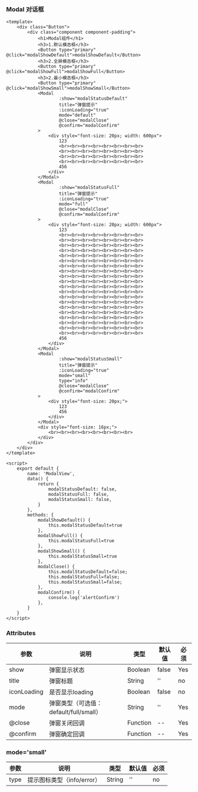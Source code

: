 ### Modal 对话框

<template>
    <div class="Button">
        <div class="component component-padding">
            <h1>Modal组件</h1>
            <h3>1.默认模态框</h3>
            <Button type="primary" @click="modalShowDefault">modalShowDefault</Button>
            <h3>2.全屏模态框</h3>
            <Button type="primary" @click="modalShowFull">modalShowFull</Button>
            <h3>2.最小模态框</h3>
            <Button type="primary" @click="modalShowSmall">modalShowSmall</Button>
            <Modal
                    :show="modalStatusDefault"
                    title="弹窗提示"
                    :iconLoading="true"
                    mode="default"
                    @close="modalClose"
                    @confirm="modalConfirm"
            >
                <div style="font-size: 20px; width: 600px">
                    123
                    <br><br><br><br><br><br><br><br>
                    <br><br><br><br><br><br><br><br>
                    <br><br><br><br><br><br><br><br>
                    <br><br><br><br><br><br><br><br>
                    456
                </div>
            </Modal>            
            <Modal
                    :show="modalStatusFull"
                    title="弹窗提示"
                    :iconLoading="true"
                    mode="full"
                    @close="modalClose"
                    @confirm="modalConfirm"
            >
                <div style="font-size: 20px; width: 600px">
                    123
                    <br><br><br><br><br><br><br><br>
                    <br><br><br><br><br><br><br><br>
                    <br><br><br><br><br><br><br><br>
                    <br><br><br><br><br><br><br><br>
                    <br><br><br><br><br><br><br><br>
                    <br><br><br><br><br><br><br><br>
                    <br><br><br><br><br><br><br><br>
                    <br><br><br><br><br><br><br><br>
                    <br><br><br><br><br><br><br><br>
                    <br><br><br><br><br><br><br><br>
                    <br><br><br><br><br><br><br><br>
                    <br><br><br><br><br><br><br><br>
                    <br><br><br><br><br><br><br><br>
                    <br><br><br><br><br><br><br><br>
                    <br><br><br><br><br><br><br><br>
                    <br><br><br><br><br><br><br><br>
                    <br><br><br><br><br><br><br><br>
                    <br><br><br><br><br><br><br><br>
                    <br><br><br><br><br><br><br><br>
                    <br><br><br><br><br><br><br><br>
                    456
                </div>
            </Modal>            
            <Modal
                    :show="modalStatusSmall"
                    title="弹窗提示"
                    :iconLoading="true"
                    mode="small"
                    type="info"
                    @close="modalClose"
                    @confirm="modalConfirm"
            >
                <div style="font-size: 20px;">
                    123
                    456
                </div>
            </Modal>
        </div>
    </div>
</template>

<script>
    export default {
        name: 'ModalView',
        data() {
            return {
                modalStatusDefault: false,
                modalStatusFull: false,
                modalStatusSmall: false,
            }
        },
        methods: {
            modalShowDefault() {
                this.modalStatusDefault=true
            },
            modalShowFull() {
                this.modalStatusFull=true
            },
            modalShowSmall() {
                this.modalStatusSmall=true
            },
            modalClose() {
                this.modalStatusDefault=false;
                this.modalStatusFull=false;
                this.modalStatusSmall=false;
            },
            modalConfirm() {
                console.log('alertConfirm')
            },
        }
    }
</script>
<style lang="stylus" scoped>
.component
    h3
        margin 8px
        font-size 16px

</style>

```vue
<template>
    <div class="Button">
        <div class="component component-padding">
            <h1>Modal组件</h1>
            <h3>1.默认模态框</h3>
            <Button type="primary" @click="modalShowDefault">modalShowDefault</Button>
            <h3>2.全屏模态框</h3>
            <Button type="primary" @click="modalShowFull">modalShowFull</Button>
            <h3>2.最小模态框</h3>
            <Button type="primary" @click="modalShowSmall">modalShowSmall</Button>
            <Modal
                    :show="modalStatusDefault"
                    title="弹窗提示"
                    :iconLoading="true"
                    mode="default"
                    @close="modalClose"
                    @confirm="modalConfirm"
            >
                <div style="font-size: 20px; width: 600px">
                    123
                    <br><br><br><br><br><br><br><br>
                    <br><br><br><br><br><br><br><br>
                    <br><br><br><br><br><br><br><br>
                    <br><br><br><br><br><br><br><br>
                    456
                </div>
            </Modal>            
            <Modal
                    :show="modalStatusFull"
                    title="弹窗提示"
                    :iconLoading="true"
                    mode="full"
                    @close="modalClose"
                    @confirm="modalConfirm"
            >
                <div style="font-size: 20px; width: 600px">
                    123
                    <br><br><br><br><br><br><br><br>
                    <br><br><br><br><br><br><br><br>
                    <br><br><br><br><br><br><br><br>
                    <br><br><br><br><br><br><br><br>
                    <br><br><br><br><br><br><br><br>
                    <br><br><br><br><br><br><br><br>
                    <br><br><br><br><br><br><br><br>
                    <br><br><br><br><br><br><br><br>
                    <br><br><br><br><br><br><br><br>
                    <br><br><br><br><br><br><br><br>
                    <br><br><br><br><br><br><br><br>
                    <br><br><br><br><br><br><br><br>
                    <br><br><br><br><br><br><br><br>
                    <br><br><br><br><br><br><br><br>
                    <br><br><br><br><br><br><br><br>
                    <br><br><br><br><br><br><br><br>
                    <br><br><br><br><br><br><br><br>
                    <br><br><br><br><br><br><br><br>
                    <br><br><br><br><br><br><br><br>
                    <br><br><br><br><br><br><br><br>
                    456
                </div>
            </Modal>            
            <Modal
                    :show="modalStatusSmall"
                    title="弹窗提示"
                    :iconLoading="true"
                    mode="small"
                    type="info"
                    @close="modalClose"
                    @confirm="modalConfirm"
            >
                <div style="font-size: 20px;">
                    123
                    456
                </div>
            </Modal>
            <div style="font-size: 16px;">
                <br><br><br><br><br><br><br><br>
            </div>
        </div>
    </div>
</template>

<script>
    export default {
        name: 'ModalView',
        data() {
            return {
                modalStatusDefault: false,
                modalStatusFull: false,
                modalStatusSmall: false,
            }
        },
        methods: {
            modalShowDefault() {
                this.modalStatusDefault=true
            },
            modalShowFull() {
                this.modalStatusFull=true
            },
            modalShowSmall() {
                this.modalStatusSmall=true
            },
            modalClose() {
                this.modalStatusDefault=false;
                this.modalStatusFull=false;
                this.modalStatusSmall=false;
            },
            modalConfirm() {
                console.log('alertConfirm')
            },
        }
    }
</script>

```

### Attributes

| 参数     | 说明  | 类型    | 默认值  | 必须    |
| ------- | ---- | ------ | ------- | ------ |
| show    | 弹窗显示状态 | Boolean | false | Yes     |
| title    | 弹窗标题 | String | '' | no     |
| iconLoading    | 是否显示loading | Boolean | false | no     |
| mode    | 弹窗类型（可选值：default/full/small） | String | '' | Yes     |
| @close    | 弹窗关闭回调 | Function | -- | Yes     |
| @confirm    | 弹窗确定回调 | Function | -- | Yes     |


### mode='small'

| 参数     | 说明  | 类型    | 默认值  | 必须    |
| ------- | ---- | ------ | ------- | ------ |
| type    | 提示图标类型（info/error） | String | '' | no     |